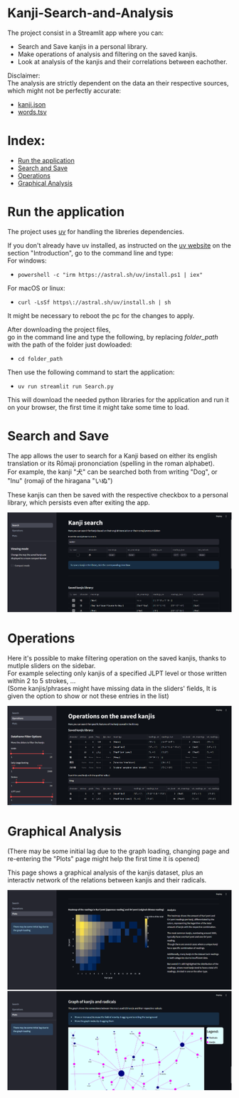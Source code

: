 # Kanji-Search-and-Analysis

The project consist in a Streamlit app where you can:
- Search and Save kanjis in a personal library.
- Make operations of analysis and filtering on the saved kanjis.
- Look at analysis of the kanjis and their correlations between eachother.


Disclaimer:  
The analysis are strictly dependent on the data an their respective sources, which might not be perfectly accurate:
- [kanji.json](https://github.com/davidluzgouveia/kanji-data)
- [words.tsv](https://www.kaggle.com/datasets/dinislamgaraev/popular-japanese-words)


# Index:  
- [Run the application](#run-the-application)  
- [Search and Save](#search-and-save)  
- [Operations](#operations)  
- [Graphical Analysis](#graphical-analysis)  


# Run the application
The project uses [uv](https://docs.astral.sh/uv/) for handling the libreries dependencies.  

If you don't already have uv installed, as instructed on the [uv website](https://docs.astral.sh/uv/) on the section "Introduction", go to the command line and type:  
For windows:
- `powershell -c "irm https://astral.sh/uv/install.ps1 | iex"`

For macOS or linux:
- `curl -LsSf https\://astral.sh/uv/install.sh | sh`  

It might be necessary to reboot the pc for the changes to apply.  

After downloading the project files,  
go in the command line and type the following, by replacing *folder_path* with the path of the folder just dowloaded:
- `cd folder_path`

Then use the following command to start the application:  
- `uv run streamlit run Search.py`

This will download the needed python libraries for the application and run it on your browser, the first time it might take some time to load.  

# Search and Save
The app allows the user to search for a Kanji based on either its english translation or its Rōmaji prononciation (spelling in the roman alphabet).  
For example, the kanji "犬" can be searched both from writing "Dog", or "Inu" (romaji of the hiragana "いぬ")  

These kanjis can then be saved with the respective checkbox to a personal library, which persists even after exiting the app.  

<img src="https://github.com/DakoDC/Kanji-Search-and-Analysis/blob/main/Preview_images/Search_page.png">  


# Operations
Here it's possible to make filtering operation on the saved kanjis, thanks to mutlple sliders on the sidebar.  
For example selecting only kanjis of a specified JLPT level or those written within 2 to 5 strokes, ...    
(Some kanjis/phrases might have missing data in the sliders' fields, It is given the option to show or not these entries in the list)

<img src="https://github.com/DakoDC/Kanji-Search-and-Analysis/blob/main/Preview_images/Operations_page.png">  

# Graphical Analysis
(There may be some initial lag due to the graph loading, changing page and re-entering the "Plots" page might help the first time it is opened)

This page shows a graphical analysis of the kanjis dataset, plus an interactiv network of the relations between kanjis and their radicals.  

<img src="https://github.com/DakoDC/Kanji-Search-and-Analysis/blob/main/Preview_images/Plots_heatmap.png">  

<img src="https://github.com/DakoDC/Kanji-Search-and-Analysis/blob/main/Preview_images/Kanji-Radicals_network.png">  



